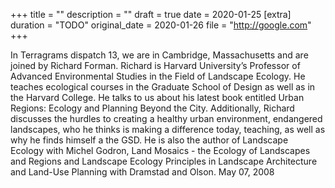 +++
title = ""
description = ""
draft = true
date = 2020-01-25
[extra]
duration = "TODO"
original_date = 2020-01-26
file = "http://google.com"
+++

In Terragrams dispatch 13, we are in Cambridge, Massachusetts and are joined by Richard Forman. Richard is Harvard University’s Professor of Advanced Environmental Studies in the Field of Landscape Ecology. He teaches ecological courses in the Graduate School of Design as well as in the Harvard College. He talks to us about his latest book entitled Urban Regions: Ecology and Planning Beyond the City. Additionally, Richard discusses the hurdles to creating a healthy urban environment, endangered landscapes, who he thinks is making a difference today, teaching, as well as why he finds himself a the GSD. He is also the author of Landscape Ecology with Michel Godron, Land Mosaics - the Ecology of Landscapes and Regions and Landscape Ecology Principles in Landscape Architecture and Land-Use Planning with Dramstad and Olson. May 07, 2008
